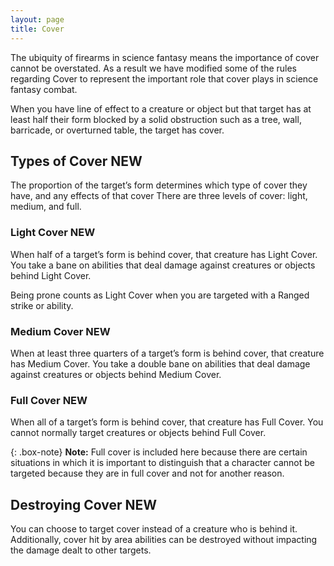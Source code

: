 ```yaml
---
layout: page
title: Cover
---
```


The ubiquity of firearms in science fantasy means the importance of cover cannot be overstated. As a result we have modified some of the rules regarding Cover to represent the important role that cover plays in science fantasy combat.

When you have line of effect to a creature or object but that target has at least half their form blocked by a solid obstruction such as a tree, wall, barricade, or overturned table, the target has cover.

## Types of Cover <span class="pill pill-new">NEW</span>
The proportion of the target’s form determines which type of cover they have, and any effects of that cover  There are three levels of cover: light, medium, and full.

### Light Cover <span class="pill pill-new">NEW</span>
When half of a target’s form is behind cover, that creature has Light Cover. You take a bane on abilities that deal damage against creatures or objects behind Light Cover. 

Being prone counts as Light Cover when you are targeted with a Ranged strike or ability.

### Medium Cover <span class="pill pill-new">NEW</span>
When at least three quarters of a target’s form is behind cover, that creature has Medium Cover. You take a double bane on abilities that deal damage against creatures or objects behind Medium Cover.

### Full Cover <span class="pill pill-new">NEW</span>
When all of a target’s form is behind cover, that creature has Full Cover. You cannot normally target creatures or objects behind Full Cover.

{: .box-note}
**Note:** Full cover is included here because there are certain situations in which it is important to distinguish that a character cannot be targeted because they are in full cover and not for another reason.

## Destroying Cover <span class="pill pill-new">NEW</span>
You can choose to target cover instead of a creature who is behind it. Additionally, cover hit by area abilities can be destroyed without impacting the damage dealt to other targets.